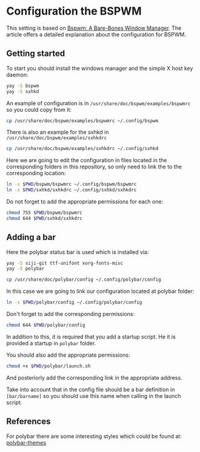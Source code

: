 # Configuration the BSPWM

This setting is based on [Bspwm: A Bare-Bones Window Manager](https://dev.to/l04db4l4nc3r/bspwm-a-bare-bones-window-manager-44di).
The article offers a detailed explanation about the configuration for BSPWM.

## Getting started 

To start you should install the windows manager and the simple X host key
daemon:
```bash
yay -S bspwm
yay -S sxhkd
```

An example of configuration is in `/usr/share/doc/bspwm/examples/bspwmrc` so
you could copy from it:
```bash
cp /usr/share/doc/bspwm/examples/bspwmrc ~/.config/bspwm
```

There is also an example for the sxhkd in `/usr/share/doc/bspwm/examples/sxhkdrc` 
```bash
cp /usr/share/doc/bspwm/examples/sxhkdrc ~/.config/sxhkd 
```

Here we are going to edit the configuration in files located in the
corresponding folders in this repository, so only need to link the to the
corresponding location:
```bash
ln -s $PWD/bspwm/bspwmrc ~/.config/bspwm/bspwmrc
ln -s $PWD/sxhkd/sxhkdrc ~/.config/sxhkd/sxhkdrc
```
Do not forget to add the appropriate permissions for each one:
```bash
chmod 755 $PWD/bspwm/bspwmrc
chmod 644 $PWD/sxhkd/sxhkdrc
```

## Adding a bar 

Here the polybar status bar is used which is installed via:
```bash
yay -S siji-git ttf-unifont xorg-fonts-misc
yay -S polybar
```
```bash
cp /usr/share/doc/polybar/config ~/.config/polybar/config
```

In this case we are going to link our configuration located at polybar folder:
```bash
ln -s $PWD/polybar/config ~/.config/polybar/config
```
Don't forget to add the corresponding permissions:
```bash
chmod 644 $PWD/polybar/config
```
In addition to this, it is required that you add a startup script.
He it is provided a startup in `polybar` folder.

You should also add the appropriate permissions:
```bash
chmod +x $PWD/polybar/launch.sh
```

And posteriorly add the corresponding link in the appropriate address.

Take into account that in the config file should be a bar definition in
`[bar/barname]` so you should use this name when calling in the launch script.

## References
For polybar there are some interesting styles which could be found at:
[polybar-themes](https://github.com/adi1090x/polybar-themes)

